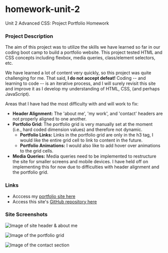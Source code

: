 # homework-unit-2
Unit 2 Advanced CSS: Project Portfolio Homework


### Project Description
The aim of this project was to utilize the skills we have learned so far in our coding boot camp to build a portfolio website. This project tested HTML and CSS concepts including flexbox, media queries, class/element selectors, etc.

We have learned a lot of content very quickly, so this project was quite challenging for me. That said, **I do not accept defeat!** Coding -- and learning to code -- is an iterative process, and I will surely revisit this site and improve it as I develop my understanding of HTML, CSS, (and perhaps JavaScript). 

Areas that I have had the most difficulty with and will work to fix:
- **Header Alignment:** The 'about me', 'my work', and 'contact' headers are not properly aligned to one another.
- **Portfolio Grid:** The portfolio grid is very manually set at the moment (i.e., hard coded dimension values) and therefore not dynamic.
    - **Portfolio Links:** Links in the portfolio grid are only in the 
    h3 tag, I would like the entire grid cell to link to content in the future.
    - **Portfolio Animations:** I would also like to add hover over animations to the grid cells.
- **Media Queries:** Media queries need to be implemented to restructure the site for smaller screens and mobile devices. I have held off on implementing this for now due to difficulties with header alignment and the portfolio grid.

### Links
- Acccess my [portfolio site here](https://colinbrindle.github.io/homework-unit-2/)
- Access this site's [GitHub repository here](https://github.com/colinbrindle/homework-unit-2)

### Site Screenshots
![Image of site header & about me](../homework-unit-2/assets/images/site1.png)

![Image of the portfolio grid](../homework-unit-2/assets/images/site2.png)

![Image of the contact section](../homework-unit-2/assets/images/site3.png)
